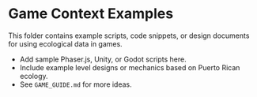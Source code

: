 # Game Context Examples

This folder contains example scripts, code snippets, or design documents for using ecological data in games.

- Add sample Phaser.js, Unity, or Godot scripts here.
- Include example level designs or mechanics based on Puerto Rican ecology.
- See `GAME_GUIDE.md` for more ideas. 